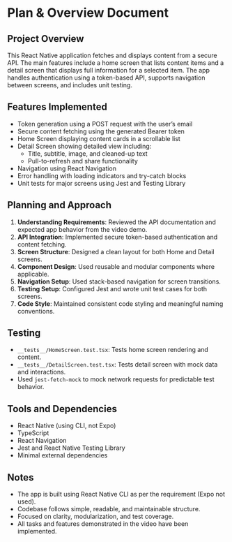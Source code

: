 # Plan & Overview Document

## Project Overview

This React Native application fetches and displays content from a secure API. The main features include a home screen that lists content items and a detail screen that displays full information for a selected item. The app handles authentication using a token-based API, supports navigation between screens, and includes unit testing.

## Features Implemented

- Token generation using a POST request with the user’s email
- Secure content fetching using the generated Bearer token
- Home Screen displaying content cards in a scrollable list
- Detail Screen showing detailed view including:
  - Title, subtitle, image, and cleaned-up text
  - Pull-to-refresh and share functionality
- Navigation using React Navigation
- Error handling with loading indicators and try-catch blocks
- Unit tests for major screens using Jest and Testing Library

## Planning and Approach

1. **Understanding Requirements**: Reviewed the API documentation and expected app behavior from the video demo.
2. **API Integration**: Implemented secure token-based authentication and content fetching.
3. **Screen Structure**: Designed a clean layout for both Home and Detail screens.
4. **Component Design**: Used reusable and modular components where applicable.
5. **Navigation Setup**: Used stack-based navigation for screen transitions.
6. **Testing Setup**: Configured Jest and wrote unit test cases for both screens.
7. **Code Style**: Maintained consistent code styling and meaningful naming conventions.

## Testing

- `__tests__/HomeScreen.test.tsx`: Tests home screen rendering and content.
- `__tests__/DetailScreen.test.tsx`: Tests detail screen with mock data and interactions.
- Used `jest-fetch-mock` to mock network requests for predictable test behavior.

## Tools and Dependencies

- React Native (using CLI, not Expo)
- TypeScript
- React Navigation
- Jest and React Native Testing Library
- Minimal external dependencies

## Notes

- The app is built using React Native CLI as per the requirement (Expo not used).
- Codebase follows simple, readable, and maintainable structure.
- Focused on clarity, modularization, and test coverage.
- All tasks and features demonstrated in the video have been implemented.
